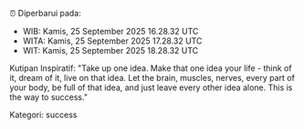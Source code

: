 ⏰ Diperbarui pada:
- WIB: Kamis, 25 September 2025 16.28.32 UTC
- WITA: Kamis, 25 September 2025 17.28.32 UTC
- WIT: Kamis, 25 September 2025 18.28.32 UTC

Kutipan Inspiratif:
"Take up one idea. Make that one idea your life - think of it, dream of it, live on that idea. Let the brain, muscles, nerves, every part of your body, be full of that idea, and just leave every other idea alone. This is the way to success."


Kategori: success


